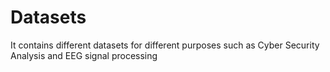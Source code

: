# Datasets
It contains different datasets for different purposes such as Cyber Security Analysis and EEG signal processing
